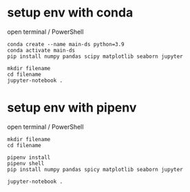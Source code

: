 # setup env with conda
open terminal /  PowerShell
```
conda create --name main-ds python=3.9
conda activate main-ds
pip install numpy pandas scipy matplotlib seaborn jupyter
```
```
mkdir filename
cd filename
jupyter-notebook .
```

# setup env with pipenv
open terminal /  PowerShell
```
mkdir filename
cd filename
```
```
pipenv install
pipenv shell
pip install numpy pandas spicy matplotlib seaborn jupyter
```
```
jupyter-notebook .
```
